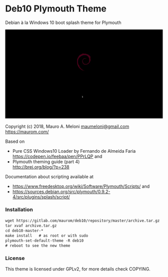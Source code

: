 Deb10 Plymouth Theme
=====================

Debian à la Windows 10 boot splash theme for Plymouth

![deb10 Plymouth Theme preview](preview.gif)

Copyright (c) 2018, Mauro A. Meloni <maumeloni@gmail.com>  
https://maurom.com/

Based on

- Pure CSS Windows10 Loader by Fernando de Almeida Faria  
  https://codepen.io/feebaa/pen/PPrLQP
and
- Plymouth theming guide (part 4)  
  http://brej.org/blog/?p=238

Documentation about scripting available at
- https://www.freedesktop.org/wiki/Software/Plymouth/Scripts/
and
- https://sources.debian.org/src/plymouth/0.9.2-4/src/plugins/splash/script/

### Installation

    wget https://gitlab.com/maurom/deb10/repository/master/archive.tar.gz
    tar xvaf archive.tar.gz
    cd deb10-master-*
    make install   # as root or with sudo
    plymouth-set-default-theme -R deb10
    # reboot to see the new theme

### License

This theme is licensed under GPLv2, for more details check COPYING.
